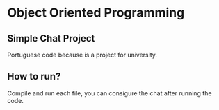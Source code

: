 # Object Oriented Programming
## Simple Chat Project

Portuguese code because is a project for university.

## How to run?

Compile and run each file, you can consigure the chat after running the code.
